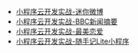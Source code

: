 - [小程序云开发实战-迷你微博](/技术分享/实战分享/更多教程文章/小程序云开发实战-迷你微博.html)
- [小程序云开发实战-BBC新闻摘要](/技术分享/实战分享/更多教程文章/小程序云开发实战-BBC新闻摘要.html)
- [小程序云开发实战-最美恋爱](/技术分享/实战分享/更多教程文章/小程序云开发实战-最美恋爱.html)
- [小程序云开发实战-随手记Lite小程序](/技术分享/实战分享/更多教程文章/小程序云开发实战-随手记Lite小程序.html)
